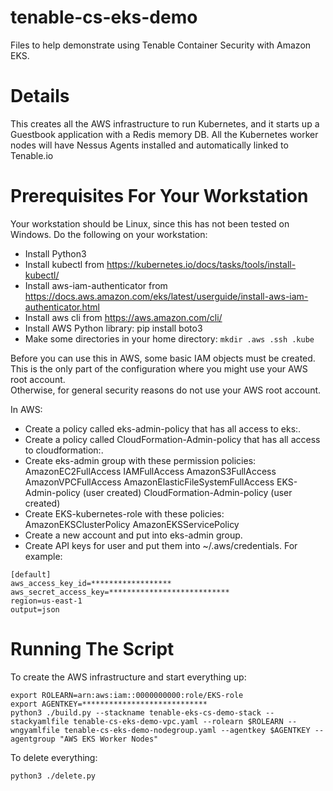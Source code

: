 # tenable-cs-eks-demo
Files to help demonstrate using Tenable Container Security with Amazon EKS.  

# Details
This creates all the AWS infrastructure to run Kubernetes, 
and it starts up a Guestbook application with a Redis memory DB.
All the Kubernetes worker nodes will have Nessus Agents installed and automatically linked to Tenable.io


# Prerequisites For Your Workstation
Your workstation should be Linux, since this has not been tested on Windows.  Do the following on your workstation:
  
  * Install Python3
  * Install kubectl from https://kubernetes.io/docs/tasks/tools/install-kubectl/
  * Install aws-iam-authenticator from https://docs.aws.amazon.com/eks/latest/userguide/install-aws-iam-authenticator.html
  * Install aws cli from https://aws.amazon.com/cli/
  * Install AWS Python library: pip install boto3
  * Make some directories in your home directory: ``` mkdir .aws .ssh .kube ``` 

Before you can use this in AWS, some basic IAM objects must be created.
This is the only part of the configuration where you might use your AWS root account.  
Otherwise, for general security reasons do not use your AWS root account.

In AWS:
  * Create a policy called eks-admin-policy that has all access to eks:.
  * Create a policy called CloudFormation-Admin-policy that has all access to cloudformation:.
  * Create eks-admin group with these permission policies:
    AmazonEC2FullAccess
    IAMFullAccess
    AmazonS3FullAccess
    AmazonVPCFullAccess
    AmazonElasticFileSystemFullAccess
    EKS-Admin-policy (user created)
    CloudFormation-Admin-policy (user created)
  * Create EKS-kubernetes-role with these policies:
    AmazonEKSClusterPolicy
    AmazonEKSServicePolicy
  * Create a new account and put into eks-admin group. 
  * Create API keys for user and put them into ~/.aws/credentials.  For example:
```
[default]
aws_access_key_id=******************
aws_secret_access_key=***************************
region=us-east-1
output=json
```

# Running The Script

To create the AWS infrastructure and start everything up:
```
export ROLEARN=arn:aws:iam::0000000000:role/EKS-role
export AGENTKEY=****************************
python3 ./build.py --stackname tenable-eks-cs-demo-stack --stackyamlfile tenable-cs-eks-demo-vpc.yaml --rolearn $ROLEARN --wngyamlfile tenable-cs-eks-demo-nodegroup.yaml --agentkey $AGENTKEY --agentgroup "AWS EKS Worker Nodes"
```

To delete everything:
```
python3 ./delete.py
```